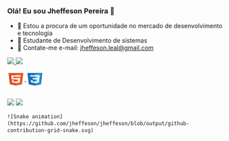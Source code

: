 ### Olá! Eu sou Jheffeson Pereira   👋

- 🔭 Estou a procura de um oportunidade no mercado de desenvolvimento e tecnologia 
- 🌱 Estudante de Desenvolvimento de sistemas
- 💬 Contate-me e-mail: jheffeson.leal@gmail.com

<div aling="center">
  <a href="https://github.com/jheffeson">
  <img height="180em" src="https://github-readme-stats.vercel.app/api?username=jheffeson&show_icons=true&theme=dark&include_all_commits=true&count_private=true"/>
  <img height="180em" src="https://github-readme-stats.vercel.app/api/top-langs/?username=jheffeson&layout=compact&langs_count=7&theme=dracula"/>
</div>
  
  <div style="display: inline_block"><br>
  <img align="center" alt="jheffeson-HTML" height="30" width="40" src="https://raw.githubusercontent.com/devicons/devicon/master/icons/html5/html5-original.svg">
  <img align="center" alt="jheffeson-CSS" height="30" width="40" src="https://raw.githubusercontent.com/devicons/devicon/master/icons/css3/css3-original.svg">
  <src="https://media.discordapp.net/attachments/639956127056134178/890373478988013628/Publicacoes_Instagram_1_1.png?width=676&height=676">
</div>
    
##

<div> 
  <a href = "https://mail.google.com/mail/u/0/#inbox"><img src="https://img.shields.io/badge/-Gmail-%23333?style=for-the-badge&logo=gmail&logoColor=white" target="_blank"></a>
  <a href="https://www.linkedin.com/in/jheffeson-pereira-leal-321927198/" target="_blank"><img src="https://img.shields.io/badge/-LinkedIn-%230077B5?style=for-the-badge&logo=linkedin&logoColor=white" target="_blank"></a> 
</div>
    
 
    ![Snake animation](https://github.com/jheffeson/jheffeson/blob/output/github-contribution-grid-snake.svg)
    
